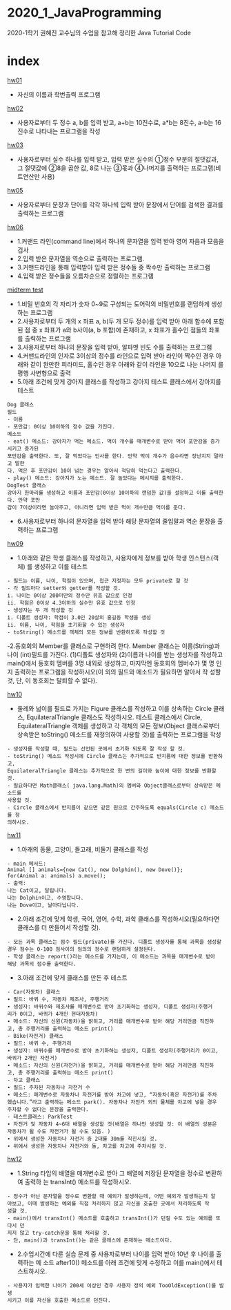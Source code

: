 # 2020_1_JavaProgramming
2020-1학기 권혜진 교수님의 수업을 참고해 정리한 Java Tutorial Code


# index




[hw01](https://github.com/MinkiJo/2020-1-JavaProgramming/tree/main/hw01)
- 자신의 이름과 학번출력 프로그램

[hw02](https://github.com/MinkiJo/2020-1-JavaProgramming/tree/main/hw02)

- 사용자로부터 두 정수 a, b를 입력 받고, a+b는 10진수로, a*b는 8진수, a-b는 16진수로 나타내는
프로그램을 작성

[hw03](https://github.com/MinkiJo/2020-1-JavaProgramming/tree/main/hw03)
- 사용자로부터 실수 하나를 입력 받고, 입력 받은 실수의 ①정수 부분의 절댓값과, 그 절댓값에 ②8을
곱한 값, 8로 나눈 ③몫과 ④나머지를 출력하는 프로그램(비트연산만 사용)

[hw05](https://github.com/MinkiJo/2020-1-JavaProgramming/tree/main/hw05)
- 사용자로부터 문장과 단어를 각각 하나씩 입력 받아 문장에서 단어를 검색한 결과를 출력하는 프로그램

[hw06](https://github.com/MinkiJo/2020-1-JavaProgramming/tree/main/hw06)
- 1.커맨드 라인(command line)에서 하나의 문자열을 입력 받아 영어 자음과 모음을 검사
- 2.입력 받은 문자열을 역순으로 출력하는 프로그램. 
- 3.커맨드라인을 통해 입력받아 입력 받은 정수들 중 짝수만 출력하는 프로그램 
- 4.입력 받은 정수들을 오름차순으로 정렬하는 프로그램 

[midterm test](https://github.com/MinkiJo/2020-1-JavaProgramming/tree/main/midtermTest)
 - 1.비밀 번호의 각 자리가 숫자 0~9로 구성되는 도어락의 비밀번호를 랜덤하게 생성하는 프로그램
 - 2.사용자로부터 두 개의 x 좌표 a, b(두 개 모두 정수)를 입력 받아 아래 함수에 포함된 점 중 x 좌표가 a와 b사이(a, b 포함)에 존재하고, x 좌표가 홀수인 점들의 좌표를 출력하는 프로그램
 - 3.사용자로부터 하나의 문장을 입력 받아, 알파벳 빈도 수를 출력하는 프로그램
 - 4.커맨드라인의 인자로 3이상의 정수를 라인으로 입력 받아 라인이 짝수인 경우 아래와 같이 완만한 피라미드, 홀수인 경우 아래와 같이 라인을 10으로 나눈 나머지
를 평행 사변형으로 출력
 - 5.아래 조건에 맞게 강아지 클래스를 작성하고 강아지 테스트 클래스에서 강아지를 테스트
 ```
 Dog 클래스
필드
- 이름
- 포만감: 0이상 10이하의 정수 값을 가진다.
메소드
- eat() 메소드: 강아지가 먹는 메소드. 먹이 개수를 매개변수로 받아 먹어 포만감을 증가시키고 증가된
포만감을 출력한다. 또, 잘 먹었다는 인사를 한다. 만약 먹이 개수가 음수라면 장난치지 말라고 말한
다. 먹은 후 포만감이 10이 넘는 경우는 알아서 적당히 먹는다고 출력한다.
- play() 메소드: 강아지가 노는 메소드. 잘 놀았다는 메시지를 출력한다.
DogTest 클래스
강아지 한마리를 생성하고 이름과 포만감(0이상 10이하의 랜덤한 값)을 설정하고 이를 출력한다. 만약 포만
감이 7이상이라면 놀아주고, 아니라면 입력 받은 먹이 개수만큼 먹이를 준다. 
```

 - 6.사용자로부터 하나의 문자열을 입력 받아 해당 문자열의 줄임말과 역순 문장을 출력하는 프로그램
 
 
 [hw09](https://github.com/MinkiJo/2020-1-JavaProgramming/tree/main/hw09)
 - 1.아래와 같은 학생 클래스를 작성하고, 사용자에게 정보를 받아 학생 인스턴스(객체)
를 생성하고 이를 테스트

```
- 필드는 이름, 나이, 학점이 있으며, 접근 지정자는 모두 private로 할 것
- 각 필드마다 setter와 getter를 작성할 것.
i. 나이는 0이상 200미만의 정수만 유효 값으로 인정
ii. 학점은 0이상 4.3이하의 실수만 유효 값으로 인정
- 생성자는 두 개 작성할 것
i. 디폴트 생성자: 학점이 3.0인 20살의 홍길동 학생을 생성
ii. 이름, 나이, 학점을 초기화할 수 있는 생성자
- toString() 메소드를 객체의 모든 정보를 반환하도록 작성할 것 

```

-2.동호회의 Member를 클래스로 구현하려 한다. Member 클래스는 이름(String)과 나이
(int)필드를 가진다. (1)디폴트 생성자와 (2)이름과 나이를 받는 생성자를 작성하고
main()에서 동호회 멤버를 3명 내외로 생성하고, 마지막엔 동호회의 멤버수가 몇 명
인지 출력하는 프로그램을 작성하시오(이 외의 필드와 메소드가 필요하면 알아서 작
성할 것, 단, 이 동호회는 탈퇴할 수 없다). 

[hw10](https://github.com/MinkiJo/2020-1-JavaProgramming/tree/main/hw10)

- 둘레와 넓이를 필드로 가지는 Figure 클래스를 작성하고 이를 상속하는 Circle 클래스,
EquilateralTriangle 클래스도 작성하시오. 테스트 클래스에서 Circle, EquilateralTriangle 객체를
생성하고 각 객체의 모든 정보(Object 클래스로부터 상속받은 toString() 메소드를 재정의하여
사용할 것)를 출력하는 프로그램을 작성

```
- 생성자를 작성할 때, 필드는 선언된 곳에서 초기화 되도록 잘 작성 할 것.
- toString() 메소드 작성시에 Circle 클래스는 추가적으로 반지름에 대한 정보를 반환하고,
EquilateralTriangle 클래스는 추가적으로 한 변의 길이와 높이에 대한 정보를 반환할 것.
- 필요하다면 Math클래스( java.lang.Math)의 멤버와 Object클래스로부터 상속받은 메소드를
사용할 것.
- Circle 클래스에서 반지름이 같으면 같은 원으로 간주하도록 equals(Circle c) 메소드를 정
의하시오. 

```

[hw11](https://github.com/MinkiJo/2020-1-JavaProgramming/tree/main/hw11)

- 1.아래의 동물, 고양이, 돌고래, 비둘기 클래스를 작성

```
- main 메서드:
Animal [] animals={new Cat(), new Dolphin(), new Dove()};
for(Animal a: animals) a.move();
- 출력:
나는 Cat이고, 달립니다.
나는 Dolphin이고, 수영합니다.
나는 Dove이고, 날아다닙니다.
```

- 2.아래 조건에 맞게 학생, 국어, 영어, 수학, 과학 클래스를 작성하시오(필요하다면 클래스를 더
만들어서 작성할 것).

```
- 모든 과목 클래스는 점수 필드(private)를 가진다. 디폴트 생성자를 통해 과목을 생성할
경우 점수는 0-100 점사이의 임의의 정수로 랜덤하게 설정된다.
- 학생 클래스는 report()라는 메소드를 가지는데, 이 메소드는 과목을 매개변수로 받아
해당 과목의 점수를 출력한다. 
```

- 3.아래 조건에 맞게 클래스를 만든 후 테스트

```
- Car(자동차) 클래스
∙ 필드: 바퀴 수, 자동차 제조사, 주행거리
∙ 생성자: 바퀴수와 제조사를 매개변수로 받아 초기화하는 생성자, 디폴트 생성자(주행거
리가 0이고, 바퀴가 4개인 현대자동차)
∙ 메소드: 자신의 신원(자동차)을 밝히고, 거리를 매개변수로 받아 해당 거리만큼 직진하
고, 총 주행거리를 출력하는 메소드 print()
- Bike(자전거) 클래스
∙ 필드: 바퀴 수, 주행거리
∙ 생성자: 바퀴수를 매개변수로 받아 초기화하는 생성자, 디폴트 생성자(주행거리가 0이고,
바퀴가 2개인 자전거)
∙ 메소드: 자신의 신원(자전거)을 밝히고, 거리를 매개변수로 받아 해당 거리만큼 직진하
고, 총 주행거리를 출력하는 메소드 print()
- 차고 클래스
∙ 필드: 주차된 자동차나 자전거 수
∙ 메소드: 매개변수로 자동차나 자전거를 받아 차고에 넣고, “자동차(혹은 자전거)를 주차
했습니다.”라고 출력하는 메소드 park(). 자동차나 자전거 외의 물체를 차고에 넣을 경우
주차할 수 없다는 문장을 출력한다.
- 테스트클래스: ParkTest
∙ 자전거 및 자동차 4~6대 배열을 생성할 것(배열은 하나만 생성할 것: 이 배열의 성분은
자동차가 될 수도 자전거가 될 수도 있음. )
∙ 위에서 생성한 자동차나 자전거 중 2대를 30m를 직진시킬 것.
∙ 위에서 생성한 자동차나 자전거와 돌, 차고를 차고에 주차시킬 것. 
```


[hw12](https://github.com/MinkiJo/2020-1-JavaProgramming/tree/main/hw12)

- 1.String 타입의 배열을 매개변수로 받아 그 배열에 저장된 문자열을 정수로 변환하여 출력하
는 transInt() 메소드를 작성하시오.

```
- 정수가 아닌 문자열을 정수로 변환할 때 예외가 발생하는데, 어떤 예외가 발생하는지 알
아보고, 이때 발생하는 예외를 직접 처리하지 않고 자신을 호출한 곳에서 처리하도록 작
성할 것.
- main()에서 transInt() 메소드를 호출하고 transInt()가 던질 수도 있는 예외를 또 다시 던
지지 않고 try-catch문을 통해 처리할 것.
- 단, main()과 transInt()는 같은 클래스에 존재하는 메소드이다. 
```

- 2.수업시간에 다룬 실습 문제 중 사용자로부터 나이를 입력 받아 10년 후 나이를 출력하는 메
소드 after10() 메소드를 아래 조건에 맞게 수정하고 이를 main()에서 테스트하시오.

```
- 사용자가 입력한 나이가 200세 이상인 경우 사용자 정의 예외 TooOldException()를 발생
시키고 이를 자신을 호출한 메소드로 던진다. 
```
